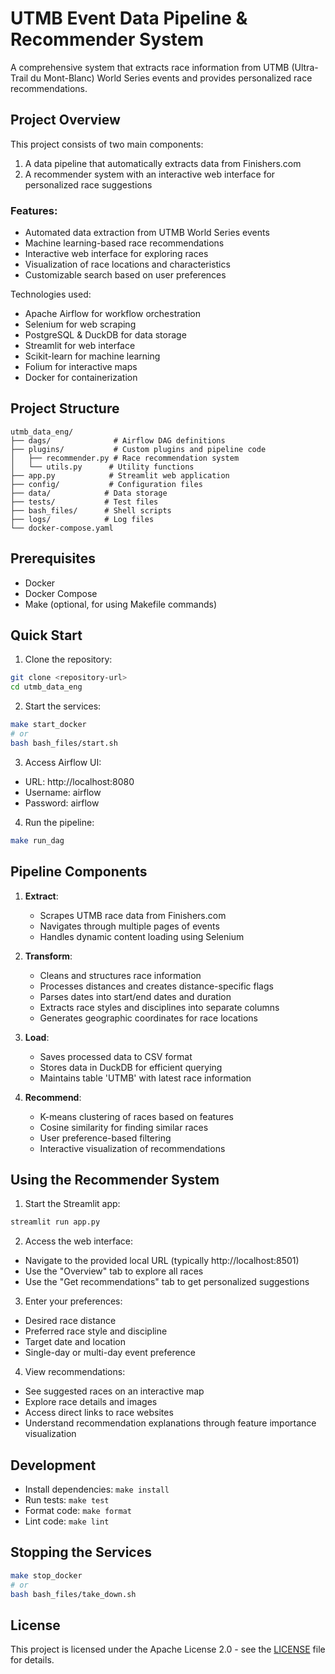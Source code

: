 # UTMB Event Data Pipeline & Recommender System

A comprehensive system that extracts race information from UTMB (Ultra-Trail du Mont-Blanc) World Series events and provides personalized race recommendations.

## Project Overview

This project consists of two main components:
1. A data pipeline that automatically extracts data from Finishers.com
2. A recommender system with an interactive web interface for personalized race suggestions

### Features:
- Automated data extraction from UTMB World Series events
- Machine learning-based race recommendations
- Interactive web interface for exploring races
- Visualization of race locations and characteristics
- Customizable search based on user preferences

Technologies used:
- Apache Airflow for workflow orchestration
- Selenium for web scraping
- PostgreSQL & DuckDB for data storage
- Streamlit for web interface
- Scikit-learn for machine learning
- Folium for interactive maps
- Docker for containerization

## Project Structure

```
utmb_data_eng/
├── dags/              # Airflow DAG definitions
├── plugins/           # Custom plugins and pipeline code
│   ├── recommender.py # Race recommendation system
│   └── utils.py      # Utility functions
├── app.py            # Streamlit web application
├── config/           # Configuration files
├── data/            # Data storage
├── tests/           # Test files
├── bash_files/      # Shell scripts
├── logs/            # Log files
└── docker-compose.yaml
```

## Prerequisites

- Docker
- Docker Compose
- Make (optional, for using Makefile commands)

## Quick Start

1. Clone the repository:
```bash
git clone <repository-url>
cd utmb_data_eng
```

2. Start the services:
```bash
make start_docker
# or
bash bash_files/start.sh
```

3. Access Airflow UI:
- URL: http://localhost:8080
- Username: airflow
- Password: airflow

4. Run the pipeline:
```bash
make run_dag
```

## Pipeline Components

1. **Extract**: 
   - Scrapes UTMB race data from Finishers.com
   - Navigates through multiple pages of events
   - Handles dynamic content loading using Selenium

2. **Transform**: 
   - Cleans and structures race information
   - Processes distances and creates distance-specific flags
   - Parses dates into start/end dates and duration
   - Extracts race styles and disciplines into separate columns
   - Generates geographic coordinates for race locations

3. **Load**: 
   - Saves processed data to CSV format
   - Stores data in DuckDB for efficient querying
   - Maintains table 'UTMB' with latest race information

4. **Recommend**:
   - K-means clustering of races based on features
   - Cosine similarity for finding similar races
   - User preference-based filtering
   - Interactive visualization of recommendations

## Using the Recommender System

1. Start the Streamlit app:
```bash
streamlit run app.py
```

2. Access the web interface:
- Navigate to the provided local URL (typically http://localhost:8501)
- Use the "Overview" tab to explore all races
- Use the "Get recommendations" tab to get personalized suggestions

3. Enter your preferences:
- Desired race distance
- Preferred race style and discipline
- Target date and location
- Single-day or multi-day event preference

4. View recommendations:
- See suggested races on an interactive map
- Explore race details and images
- Access direct links to race websites
- Understand recommendation explanations through feature importance visualization

## Development

- Install dependencies: `make install`
- Run tests: `make test`
- Format code: `make format`
- Lint code: `make lint`

## Stopping the Services

```bash
make stop_docker
# or
bash bash_files/take_down.sh
```

## License

This project is licensed under the Apache License 2.0 - see the [LICENSE](http://www.apache.org/licenses/LICENSE-2.0) file for details.
